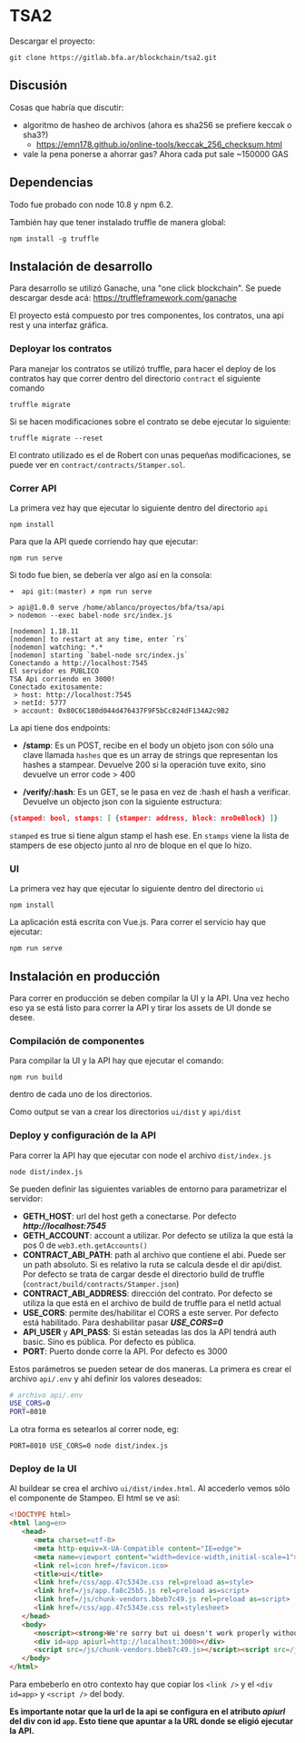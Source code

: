 # TSA2

Descargar el proyecto:
```shell
git clone https://gitlab.bfa.ar/blockchain/tsa2.git
```

## Discusión
Cosas que habría que discutir:
 * algoritmo de hasheo de archivos (ahora es sha256 se prefiere keccak o sha3?)
   * https://emn178.github.io/online-tools/keccak_256_checksum.html
 * vale la pena ponerse a ahorrar gas? Ahora cada put sale ~150000 GAS

## Dependencias
Todo fue probado con node 10.8 y npm 6.2.

También hay que tener instalado truffle de manera global:
```shell
npm install -g truffle
```

## Instalación de desarrollo
Para desarrollo se utilizó Ganache, una "one click blockchain". Se puede
descargar desde acá: https://truffleframework.com/ganache

El proyecto está compuesto por tres componentes, los contratos, una api rest
y una interfaz gráfica.

### Deployar los contratos
Para manejar los contratos se utilizó truffle, para hacer el deploy de los
contratos hay que correr dentro del directorio ```contract``` el siguiente comando
```shell
truffle migrate
```

Si se hacen modificaciones sobre el contrato se debe ejecutar lo siguiente:
```shell
truffle migrate --reset
```

El contrato utilizado es el de Robert con unas pequeñas modificaciones, se puede ver
en ```contract/contracts/Stamper.sol```.

### Correr API
La primera vez hay que ejecutar lo siguiente dentro del directorio ```api```
```shell
npm install
```

Para que la API quede corriendo hay que ejecutar:
```shell
npm run serve
```

Si todo fue bien, se debería ver algo así en la consola:
```shell
➜  api git:(master) ✗ npm run serve         

> api@1.0.0 serve /home/ablanco/proyectos/bfa/tsa/api
> nodemon --exec babel-node src/index.js

[nodemon] 1.18.11
[nodemon] to restart at any time, enter `rs`
[nodemon] watching: *.*
[nodemon] starting `babel-node src/index.js`
Conectando a http://localhost:7545
El servidor es PUBLICO
TSA Api corriendo en 3000!
Conectado exitosamente: 
 > host: http://localhost:7545
 > netId: 5777
 > account: 0x80C6C180d044d476437F9F5bCc824dF134A2c9B2
```

La api tiene dos endpoints:
 * **/stamp**: Es un POST, recibe en el body un objeto json con sólo una clave
   llamada ```hashes``` que es un array de strings que representan los hashes a
   stampear.
   Devuelve 200 si la operación tuve exito, sino devuelve un error code > 400
  
 * **/verify/:hash**: Es un GET, se le pasa en vez de :hash el hash a verificar.
   Devuelve un objecto json con la siguiente estructura:
  ```json
  {stamped: bool, stamps: [ {stamper: address, block: nroDeBlock} ]}
  ```
  ```stamped``` es true si tiene algun stamp el hash ese. En ```stamps``` viene la
  lista de stampers de ese objecto junto al nro de bloque en el que lo hizo.

### UI
La primera vez hay que ejecutar lo siguiente dentro del directorio ```ui```
```shell
npm install
```

La aplicación está escrita con Vue.js. Para correr el servicio hay que ejecutar:
```shell
npm run serve
```
## Instalación en producción
Para correr en producción se deben compilar la UI y la API. Una vez hecho eso
ya se está listo para correr la API y tirar los assets de UI donde se desee.

### Compilación de componentes
Para compilar la UI y la API hay que ejecutar el comando:
```shell
npm run build
```
dentro de cada uno de los directorios.

Como output se van a crear los directorios ```ui/dist``` y ```api/dist```

### Deploy y configuración de la API
Para correr la API hay que ejecutar con node el archivo ```dist/index.js```

```shell
node dist/index.js
```

Se pueden definir las siguientes variables de entorno para parametrizar el servidor:
 * **GETH_HOST**: url del host geth a conectarse. Por defecto ***http://localhost:7545***
 * **GETH_ACCOUNT**: account a utilizar. Por defecto se utiliza la que está la 
 pos 0 de ```web3.eth.getAccounts()```
 * **CONTRACT_ABI_PATH**: path al archivo que contiene el abi. Puede ser un path 
 absoluto.
 Si es relativo la ruta se calcula desde el dir api/dist. Por defecto se trata 
 de cargar desde el directorio build de truffle (```contract/build/contracts/Stamper.json```)
 * **CONTRACT_ABI_ADDRESS**: dirección del contrato. Por defecto se utiliza la 
 que está en el archivo de build de truffle para el netId actual
 * **USE_CORS**: permite des/habilitar el CORS a este server. Por defecto está
 habilitado. Para deshabilitar pasar ***USE_CORS=0***
 * **API_USER** y **API_PASS**: Si están seteadas las dos la API tendrá auth
 basic. Sino es pública. Por defecto es pública.
 * **PORT**: Puerto donde corre la API. Por defecto es 3000

 Estos parámetros se pueden setear de dos maneras. La primera es crear el archivo
 ```api/.env``` y ahí definir los valores deseados:
 ```bash
 # archivo api/.env
 USE_CORS=0
 PORT=8010
 ```

 La otra forma es setearlos al correr node, eg:
 ```shell
 PORT=8010 USE_CORS=0 node dist/index.js
 ```

### Deploy de la UI
Al buildear se crea el archivo ```ui/dist/index.html```. Al accederlo vemos sólo
el componente de Stampeo. El html se ve así:
```html
<!DOCTYPE html>
<html lang=en>
   <head>
      <meta charset=utf-8>
      <meta http-equiv=X-UA-Compatible content="IE=edge">
      <meta name=viewport content="width=device-width,initial-scale=1">
      <link rel=icon href=/favicon.ico>
      <title>ui</title>
      <link href=/css/app.47c5343e.css rel=preload as=style>
      <link href=/js/app.fa8c25b5.js rel=preload as=script>
      <link href=/js/chunk-vendors.bbeb7c49.js rel=preload as=script>
      <link href=/css/app.47c5343e.css rel=stylesheet>
   </head>
   <body>
      <noscript><strong>We're sorry but ui doesn't work properly without JavaScript enabled. Please enable it to continue.</strong></noscript>
      <div id=app apiurl=http://localhost:3000></div>
      <script src=/js/chunk-vendors.bbeb7c49.js></script><script src=/js/app.fa8c25b5.js></script>
   </body>
</html>
 ```

Para embeberlo en otro contexto hay que copiar los ```<link />``` y el ```<div id=app>``` y ```<script />``` 
del body. 

**Es importante notar que la url de la api se configura en el atributo ***apiurl*** del div con id ```app```. Esto tiene que apuntar a la URL donde se eligió ejecutar la API.**
